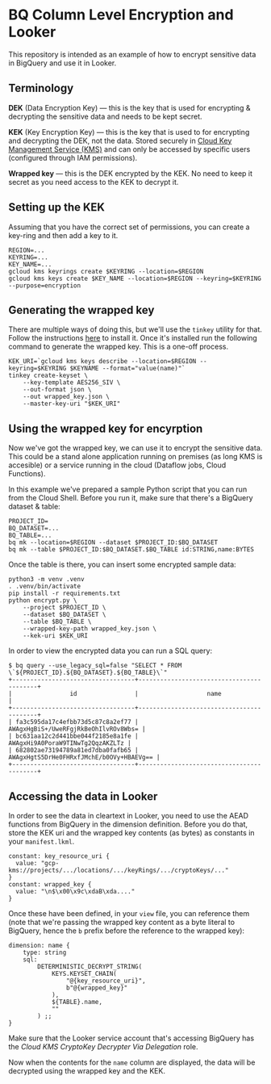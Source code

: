 # BQ Column Level Encryption and Looker

This repository is intended as an example of how to encrypt sensitive data in BigQuery and use it in Looker.

## Terminology

**DEK** (Data Encryption Key) — this is the key that is used for encrypting & decrypting the sensitive data and needs to be kept secret.

**KEK** (Key Encryption Key) — this is the key that is used to for encrypting and decrypting the DEK, not the data. Stored securely in [Cloud Key Management Service (KMS)](https://cloud.google.com/kms/docs/key-management-service) and can only be accessed by specific users (configured through IAM permissions).

**Wrapped key** — this is the DEK encrypted by the KEK. No need to keep it secret as you need access to the KEK to decrypt it.

## Setting up the KEK

Assuming that you have the correct set of permissions, you can create a key-ring and then add a key to it.

```shell
REGION=...
KEYRING=...
KEY_NAME=...
gcloud kms keyrings create $KEYRING --location=$REGION
gcloud kms keys create $KEY_NAME --location=$REGION --keyring=$KEYRING --purpose=encryption
```

## Generating the wrapped key

There are multiple ways of doing this, but we'll use the `tinkey` utility for that. Follow the instructions [here](https://developers.google.com/tink/install-tinkey) to install it. Once it's installed run the following command to generate the wrapped key. This is a one-off process.

```shell
KEK_URI=`gcloud kms keys describe --location=$REGION --keyring=$KEYRING $KEYNAME --format="value(name)"`
tinkey create-keyset \
    --key-template AES256_SIV \
    --out-format json \
    --out wrapped_key.json \
    --master-key-uri "$KEK_URI"
```

## Using the wrapped key for encyrption

Now we've got the wrapped key, we can use it to encrypt the sensitive data. This could be a stand alone application running on premises (as long KMS is accesible) or a service running in the cloud (Dataflow jobs, Cloud Functions). 

In this example we've prepared a sample Python script that you can run from the Cloud Shell. Before you run it, make sure that there's a BigQuery dataset & table:

```shell
PROJECT_ID=
BQ_DATASET=...
BQ_TABLE=...
bq mk --location=$REGION --dataset $PROJECT_ID:$BQ_DATASET
bq mk --table $PROJECT_ID:$BQ_DATASET.$BQ_TABLE id:STRING,name:BYTES
```

Once the table is there, you can insert some encrypted sample data:

```shell
python3 -m venv .venv
. .venv/bin/activate
pip install -r requirements.txt
python encrypt.py \
    --project $PROJECT_ID \
    --dataset $BQ_DATASET \
    --table $BQ_TABLE \
    --wrapped-key-path wrapped_key.json \
    --kek-uri $KEK_URI
```

In order to view the encrypted data you can run a SQL query:

```shell
$ bq query --use_legacy_sql=false "SELECT * FROM \`${PROJECT_ID}.${BQ_DATASET}.${BQ_TABLE}\`"
+----------------------------------+------------------------------------------+
|                id                |                   name                   |
+----------------------------------+------------------------------------------+
| fa3c595da17c4efbb73d5c87c8a2ef77 |     AWAgxHgBiS+/UweRFgjRkBeOhIlvROv8Wbs= |
| bc631aa12c2d441bbe044f2185e8a1fe |         AWAgxHi9A0PoraW9TINwTg2QqzAKZLTz |
| 682802ae73194789a81ed7dba0fafb65 | AWAgxHgtS5DrHe0FHRxfJMchE/b0OVy+HBAEVg== |
+----------------------------------+------------------------------------------+
```

## Accessing the data in Looker

In order to see the data in cleartext in Looker, you need to use the AEAD functions from BigQuery in the dimension definition. Before you do that, store the KEK uri and the wrapped key contents (as bytes) as constants in your `manifest.lkml`.

```lookml
constant: key_resource_uri {
  value: "gcp-kms://projects/.../locations/.../keyRings/.../cryptoKeys/..."
}
constant: wrapped_key {
  value: "\n$\x00\x9c\xdaB\xda...."
}
```

Once these have been defined, in your `view` file, you can reference them (note that we're passing the wrapped key content as a byte literal to BigQuery, hence the `b` prefix before the reference to the wrapped key):

```lookml
dimension: name {
    type: string
    sql: 
        DETERMINISTIC_DECRYPT_STRING(
            KEYS.KEYSET_CHAIN(
                "@{key_resource_uri}", 
                b"@{wrapped_key}"
            ),
            ${TABLE}.name,
            ""
        ) ;;
}
```

Make sure that the Looker service account that's accessing BigQuery has the _Cloud KMS CryptoKey Decrypter Via Delegation_ role.

Now when the contents for the `name` column are displayed, the data will be decrypted using the wrapped key and the KEK.